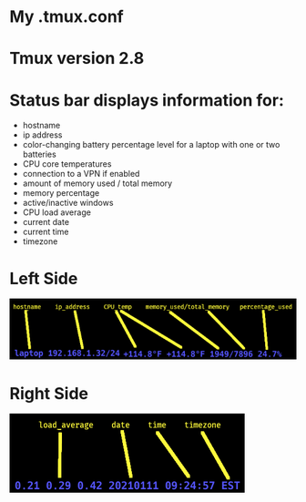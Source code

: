 # My .tmux.conf

# Tmux version 2.8

# Status bar displays information for:

* hostname
* ip address
* color-changing battery percentage level for a laptop with one or two batteries
* CPU core temperatures
* connection to a VPN if enabled
* amount of memory used / total memory
* memory percentage
* active/inactive windows
* CPU load average
* current date
* current time
* timezone


# Left Side
![tmux_statusbar_left](/tmux_statusbar_left.png)

# Right Side
![tmux_statusbar_right](/tmux_statusbar_right.png)


